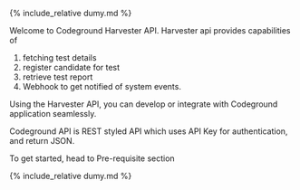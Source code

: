 {% include_relative dumy.md %}

Welcome to Codeground Harvester API. Harvester api provides capabilities of 

1. fetching test details
2. register candidate for test 
3. retrieve test report
4. Webhook to get notified of system events.

Using the  Harvester API, you can develop or integrate with Codeground application seamlessly.

Codeground API is REST styled API which uses API Key for authentication, and return JSON.

To get started, head to Pre-requisite section


{% include_relative dumy.md %}
